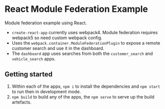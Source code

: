 # React Module Federation Example

Module federation example using React.

* `create-react-app` currently uses webpack4. Module federation requires webpack5 so need custom webpack config.
* Uses the `webpack.container.ModuleFederationPlugin` to expose a remote customer search and use it in the dashboard.
* The `dashboard` app uses searches from both the `customer_search` and `vehicle_search` apps.

## Getting started

1. Within each of the apps, `npm i` to install the dependencies and `npm start` to run then in development mode.
1. `npm build` to build any of the apps, the `npm serve` to serve up the build artefacts.
